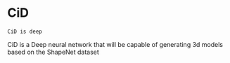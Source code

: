 # CiD
```
CiD is deep
```
CiD is a Deep neural network that will be capable of generating 3d models based on the ShapeNet dataset
